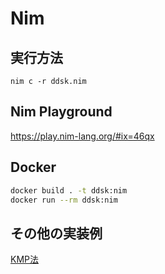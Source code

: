 # Nim

## 実行方法

`nim c -r ddsk.nim`

## Nim Playground

https://play.nim-lang.org/#ix=46qx

## Docker

```sh
docker build . -t ddsk:nim
docker run --rm ddsk:nim
```

## その他の実装例

[KMP法](https://gist.github.com/lum1narie/bf9d02206b2bae5f5e8ba993955d2fc7)
